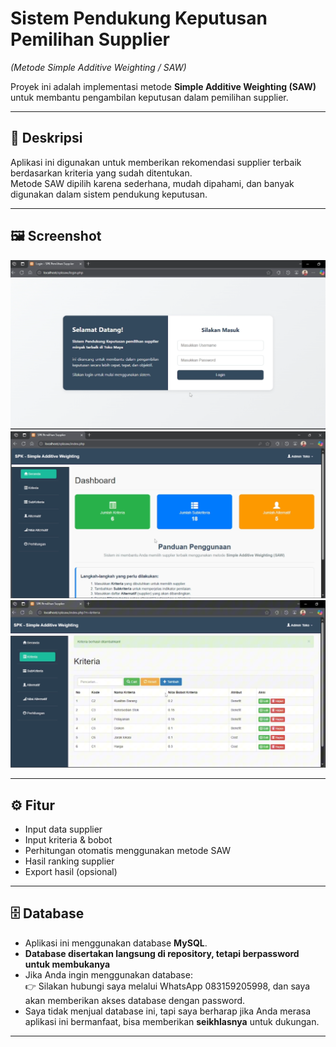 # Sistem Pendukung Keputusan Pemilihan Supplier  
*(Metode Simple Additive Weighting / SAW)*

Proyek ini adalah implementasi metode **Simple Additive Weighting (SAW)** untuk membantu pengambilan keputusan dalam pemilihan supplier.

---

## 📌 Deskripsi
Aplikasi ini digunakan untuk memberikan rekomendasi supplier terbaik berdasarkan kriteria yang sudah ditentukan.  
Metode SAW dipilih karena sederhana, mudah dipahami, dan banyak digunakan dalam sistem pendukung keputusan.

---

## 🖼️ Screenshot

![Tampilan Aplikasi](images/1.png)
![Tampilan Aplikasi](images/2.png)
![Tampilan Aplikasi](images/3.png)

---

## ⚙️ Fitur
- Input data supplier
- Input kriteria & bobot
- Perhitungan otomatis menggunakan metode SAW
- Hasil ranking supplier
- Export hasil (opsional)

---

## 🗄️ Database
- Aplikasi ini menggunakan database **MySQL**.  
- **Database disertakan langsung di repository, tetapi berpassword untuk membukanya**  
- Jika Anda ingin menggunakan database:  
  👉 Silakan hubungi saya melalui WhatsApp 083159205998, dan saya akan memberikan akses database dengan password.  
- Saya tidak menjual database ini, tapi saya berharap jika Anda merasa aplikasi ini bermanfaat, bisa memberikan **seikhlasnya** untuk dukungan.

---
